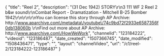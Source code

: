 {
    "title": "Reel 2",
    "description": "(31 Dec 1942) STORY\r\n3 111 WF 2 Reel 2 b&w sound\r\nCombat Report - Dramatization - Mitchell B-25 Bomber 1942\r\n\r\n\r\nYou can license this story through AP Archive: http:\/\/www.aparchive.com\/metadata\/youtube\/74c9bd72f2933e6587356f0db138060b \r\nFind out more about AP Archive: http:\/\/www.aparchive.com\/HowWeWork",
    "channelid": "123184222",
    "videoid": "123186487",
    "date_created": "1507366745",
    "date_modified": "1508436471",
    "type": "",
    "layout": "channelVideo",
    "url": "\/c1\/reel-2\/123184222-123186487"
}